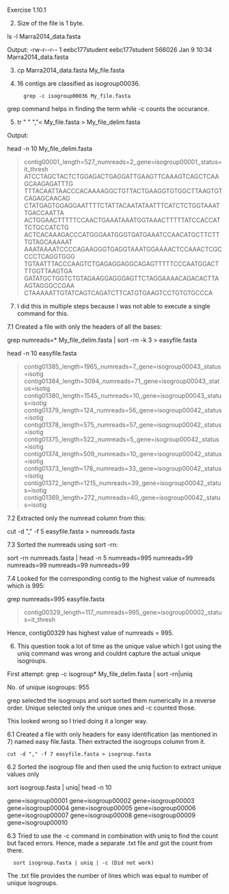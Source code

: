Exercise 1.10.1 

2. Size of the file is 1 byte. 

 ls -l Marra2014_data.fasta 

Output:
 -rw-r--r-- 1 eebc177student eebc177student 566026 Jan  9 10:34 Marra2014_data.fasta

3. cp Marra2014_data.fasta My_file.fasta

4. 16 contigs are classified as isogroup00036. 

         grep -c isogroup00036 My_file.fasta 

grep command helps in finding the term while -c counts the occurance. 

5. tr "  " ","< My_file.fasta > My_file_delim.fasta

Output: 

head -n 10 My_file_delim.fasta 

>contig00001,,length=527,,numreads=2,,gene=isogroup00001,,status=it_thresh
ATCCTAGCTACTCTGGAGACTGAGGATTGAAGTTCAAAGTCAGCTCAAGCAAGAGATTTG
TTTACAATTAACCCACAAAAGGCTGTTACTGAAGGTGTGGCTTAAGTGTCAGAGCAACAG
CTATGAGTGGAGGAATTTTCTATTACAATATAATTTCATCTCTGGTAAATTGACCAATTA
ACTGGAACTTTTTCCAACTGAAATAAATGGTAAACTTTTTATCCACCATTCTGCCATCTG
ACTCACAAAGACCCATGGGAATGGGTGATGAAATCCAACATGCTTCTTTGTAGCAAAAAT
AAATAAAATCCCCAGAAGGGTGAGGTAAATGGAAAACTCCAAACTCGCCCCTCAGGTGGG
TGTAATTTACCCAAGTCTGAGAGGAGGCAGAGTTTTTCCCAATGGACTTTGGTTAAGTGA
GATATGCTGGTCTGTAGAAGGAGGGAGTTCTAGGAAAACAGACACTTAAGTAGGGCCGAA
CTAAAAATTGTATCAGTCAGATCTTCATGTGAAGTCCTGTGTGCCCA

7. I did this in multiple steps because I was not able to execute a single command for 
this. 

7.1 Created a file with only the headers of all the bases:

grep numreads=* My_file_delim.fasta | sort -rn -k 3 > easyfile.fasta

head -n 10 easyfile.fasta
 
>contig01385,,length=1965,,numreads=7,,gene=isogroup00043,,status=isotig
>contig01384,,length=3094,,numreads=71,,gene=isogroup00043,,status=isotig
>contig01380,,length=1545,,numreads=10,,gene=isogroup00043,,status=isotig
>contig01379,,length=124,,numreads=56,,gene=isogroup00042,,status=isotig
>contig01378,,length=575,,numreads=57,,gene=isogroup00042,,status=isotig
>contig01375,,length=522,,numreads=5,,gene=isogroup00042,,status=isotig
>contig01374,,length=509,,numreads=10,,gene=isogroup00042,,status=isotig
>contig01373,,length=178,,numreads=33,,gene=isogroup00042,,status=isotig
>contig01372,,length=1215,,numreads=39,,gene=isogroup00042,,status=isotig
>contig01369,,length=272,,numreads=40,,gene=isogroup00042,,status=isotig

7.2 Extracted only the numread column from this: 

cut -d "," -f 5 easyfile.fasta > numreads.fasta

7.3 Sorted the numreads using sort -rn:

sort -rn numreads.fasta | head -n 5
numreads=995
numreads=99
numreads=99
numreads=99
numreads=99

7.4 Looked for the corresponding contig to the highest value of numreads which is 995:

grep numreads=995 easyfile.fasta 

>contig00329,,length=117,,numreads=995,,gene=isogroup00002,,status=it_thresh

Hence, contig00329 has highest value of numreads = 995. 


6. This question took a lot of time as the unique value which I got using the uniq 
command was wrong and couldnt capture the actual unique isogroups.

First attempt: 
 grep -c isogroup* My_file_delim.fasta | sort -rn|uniq

No. of unique isogroups:
955

grep selected the isogroups and sort sorted them numerically in a reverse order. Unique
 selected only the unique ones and -c counted those.

This looked wrong so I tried doing it a longer way. 

6.1 Created a file with only headers for easy identification (as mentioned in 7) named
    easy file.fasta. Then extracted the isogroups column from it.  

    cut -d "," -f 7 easyfile.fasta > isogroup.fasta

6.2 Sorted the isogroup file and then used the uniq fuction to extract unique values only 

sort isogroup.fasta | uniq| head -n 10

gene=isogroup00001
gene=isogroup00002
gene=isogroup00003
gene=isogroup00004
gene=isogroup00005
gene=isogroup00006
gene=isogroup00007
gene=isogroup00008
gene=isogroup00009
gene=isogroup00010

6.3 Tried to use the -c command in combination with uniq to find the count but faced 
 errors. Hence, made a separate .txt file and got the count from there. 

      sort isogroup.fasta | uniq | -c (Did not work)

The .txt file provides the number of lines which was equal to number of unique isogroups.

